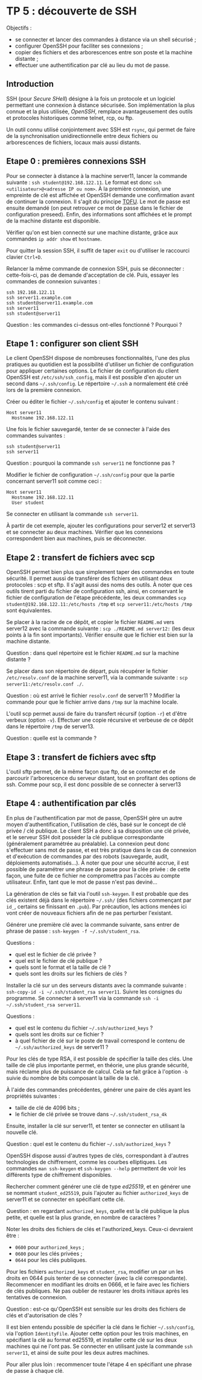 # TP 5 : découverte de SSH

Objectifs :

- se connecter et lancer des commandes à distance via un shell sécurisé ;
- configurer OpenSSH pour faciliter ses connexions ;
- copier des fichiers et des arborescences entre son poste et la machine
  distante ;
- effectuer une authentification par clé au lieu du mot de passe.

## Introduction

SSH (pour *Secure SHell*) désigne à la fois un protocole et un logiciel
permettant une connexion à distance sécurisée. Son implémentation la plus
connue et la plus utilisée, *OpenSSH*, remplace avantageusement des outils et
protocoles historiques comme telnet, rcp, ou ftp.

Un outil connu utilisé conjointement avec SSH est `rsync`, qui permet de faire
de la synchronisation unidirectionnelle entre deux fichiers ou arborescences de
fichiers, locaux mais aussi distants.

## Etape 0 : premières connexions SSH

Pour se connecter à distance à la machine server11, lancer la commande
suivante : `ssh student@192.168.122.11`. Le format est donc `ssh
<utilisateur>@<adresse IP ou nom>`. À la première connexion, une empreinte de
clé est affichée et OpenSSH demande une confirmation avant de continuer la
connexion. Il s'agit du principe
[TOFU](https://en.wikipedia.org/wiki/Trust_on_first_use). Le mot de passe est
ensuite demandé (on peut retrouver ce mot de passe dans le fichier de
configuration preseed). Enfin, des informations sont affichées et le prompt de
la machine distante est disponible.

Vérifier qu'on est bien connecté sur une machine distante, grâce aux commandes
`ip addr show` et `hostname`.

Pour quitter la session SSH, il suffit de taper `exit` ou d'utiliser le
raccourci clavier `Ctrl+D`.

Relancer la même commande de connexion SSH, puis se déconnecter :
cette-fois-ci, pas de demande d'acceptation de clé.
Puis, essayer les commandes de connexion suivantes :

```
ssh 192.168.122.11
ssh server11.example.com
ssh student@server11.example.com
ssh server11
ssh student@server11
```

Question : les commandes ci-dessus ont-elles fonctionné ? Pourquoi ?

## Etape 1 : configurer son client SSH

Le client OpenSSH dispose de nombreuses fonctionnalités, l'une des plus
pratiques au quotidien est la possibilité d'utiliser un fichier de
configuration pour appliquer certaines options. Le fichier de configuration du
client OpenSSH est `/etc/ssh/ssh_config`, mais il est possible d'en ajouter un
second dans `~/.ssh/config`. Le répertoire `~/.ssh` a normalement été créé lors
de la première connexion.

Créer ou éditer le fichier `~/.ssh/config` et ajouter le contenu suivant :

```
Host server11
  Hostname 192.168.122.11
```

Une fois le fichier sauvegardé, tenter de se connecter à l'aide des commandes
suivantes :

```
ssh student@server11
ssh server11
```

Question : pourquoi la commande `ssh server11` ne fonctionne pas ?

Modifier le fichier de configuration `~/.ssh/config` pour que la partie
concernant server11 soit comme ceci :

```
Host server11
  Hostname 192.168.122.11
  User student
```

Se connecter en utilisant la commande `ssh server11`.

À partir de cet exemple, ajouter les configurations pour server12 et server13
et se connecter au deux machines. Vérifier que les connexions correspondent
bien aux machines, puis se déconnecter.

## Etape 2 : transfert de fichiers avec scp

OpenSSH permet bien plus que simplement taper des commandes en toute sécurité.
Il permet aussi de transférer des fichiers en utilisant deux protocoles : scp
et sftp. Il s'agit aussi des noms des outils. À noter que ces outils tirent
parti du fichier de configuration ssh, ainsi, en conservant le fichier de
configuration de l'étape précédente, les deux commandes `scp
student@192.168.122.11:/etc/hosts /tmp` et `scp server11:/etc/hosts /tmp` sont
équivalentes.

Se placer à la racine de ce dépôt, et copier le fichier `README.md` vers
server12 avec la commande suivante : `scp ./README.md server12:` (les deux
points à la fin sont importants). Vérifier ensuite que le fichier est bien sur
la machine distante.

Question : dans quel répertoire est le fichier `README.md` sur la machine
distante ?

Se placer dans son répertoire de départ, puis récupérer le fichier
`/etc/resolv.conf` de la machine server11, via la commande suivante : `scp
server11:/etc/resolv.conf ./`.

Question : où est arrivé le fichier `resolv.conf` de server11 ? Modifier la
commande pour que le fichier arrive dans `/tmp` sur la machine locale.

L'outil scp permet aussi de faire du transfert récursif (option `-r`) et d'être
verbeux (option `-v`). Effectuer une copie récursive et verbeuse de ce dépôt
dans le répertoire `/tmp` de server13.

Question : quelle est la commande ?

## Etape 3 : transfert de fichiers avec sftp

L'outil sftp permet, de la même façon que ftp, de se connecter et de parcourir
l'arborescence du serveur distant, tout en profitant des options de ssh. Comme
pour scp, il est donc possible de se connecter à server13

## Etape 4 : authentification par clés

En plus de l'authentification par mot de passe, OpenSSH gère un autre moyen
d'authentification, l'utilisation de clés, basé sur le concept de clé privée /
clé publique. Le client SSH a donc à sa disposition une clé privée, et le
serveur SSH doit posséder la clé publique correspondante (généralement
paramétrée au préalable). La connexion peut donc s'effectuer sans mot de passe,
et est très pratique dans le cas de connexion et d'exécution de commandes par
des robots (sauvegarde, audit, déploiements automatisés...). À noter que pour
une sécurité accrue, il est possible de paramétrer une phrase de passe pour la
clée privée : de cette façon, une fuite de ce fichier ne compromettra pas
l'accès au compte utilisateur. Enfin, tant que le mot de passe n'est pas
deviné...

La génération de clés se fait via l'outil `ssh-keygen`. Il est probable que des
clés existent déjà dans le répertoire `~/.ssh/` (des fichiers commençant par
`id_`, certains se finissant en `.pub`). Par précaution, les actions menées ici
vont créer de nouveaux fichiers afin de ne pas perturber l'existant.

Générer une première clé avec la commande suivante, sans entrer de phrase de
passe : `ssh-keygen -f ~/.ssh/student_rsa`.

Questions :
- quel est le fichier de clé privée ?
- quel est le fichier de clé publique ?
- quels sont le format et la taille de clé ?
- quels sont les droits sur les fichiers de clés ?

Installer la clé sur un des serveurs distants avec la commande suivante :
`ssh-copy-id -i ~/.ssh/student_rsa server11`. Suivre les consignes du
programme. Se connecter à server11 via la commande `ssh -i
~/.ssh/student_rsa server11`.

Questions :
- quel est le contenu du fichier `~/.ssh/authorized_keys` ?
- quels sont les droits sur ce fichier ?
- à quel fichier de clé sur le poste de travail correspond le contenu de
  `~/.ssh/authorized_keys` de server11 ?

Pour les clés de type RSA, il est possible de spécifier la taille des clés. Une
taille de clé plus importante permet, en théorie, une plus grande sécurité,
mais réclame plus de puissance de calcul. Cela se fait grâce à l'option `-b`
suivie du nombre de bits composant la taille de la clé.

À l'aide des commandes précédentes, générer une paire de clés ayant les
propriétés suivantes :
- taille de clé de 4096 bits ;
- le fichier de clé privée se trouve dans `~/.ssh/student_rsa_4k`

Ensuite, installer la clé sur server11, et tenter se connecter en utilisant la
nouvelle clé.

Question : quel est le contenu du fichier `~/.ssh/authorized_keys` ?

OpenSSH dispose aussi d'autres types de clés, correspondant à d'autres
technologies de chiffrement, comme les courbes elliptiques. Les commandes `man
ssh-keygen` et `ssh-keygen --help` permettent de voir les différents type de
chiffrement disponibles.

Rechercher comment générer une clé de type *ed25519*, et en générer une se
nommant `student_ed25519`, puis l'ajouter au fichier `authorized_keys` de
server11 et se connecter en spécifiant cette clé.

Question : en regardant `authorized_keys`, quelle est la clé publique la plus
petite, et quelle est la plus grande, en nombre de caractères ?

Noter les droits des fichiers de clés et l'authorized_keys. Ceux-ci devraient
être :

- `0600` pour `authorized_keys` ;
- `0600` pour les clés privées ;
- `0644` pour les clés publiques.

Pour les fichiers `authorized_keys` et `student_rsa`, modifier un par un les
droits en 0644 puis tenter de se connecter (avec la clé correspondante).
Recommencer en modifiant les droits en 0666, et le faire avec les fichiers de
clés publiques. Ne pas oublier de restaurer les droits initiaux après les
tentatives de connexion.

Question : est-ce qu'OpenSSH est sensible sur les droits des fichiers de clés
et d'autorisation de clés ?

Il est bien entendu possible de spécifier la clé dans le fichier
`~/.ssh/config`, via l'option `IdentityFile`. Ajouter cette option pour les
trois machines, en spécifiant la clé au format ed25519, et installer cette clé
sur les deux machines qui ne l'ont pas. Se connecter en utilisant juste la
commande `ssh server11`, et ainsi de suite pour les deux autres machines.

Pour aller plus loin : recommencer toute l'étape 4 en spécifiant une phrase de
passe à chaque clé.

